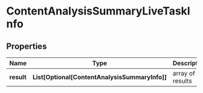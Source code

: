# ContentAnalysisSummaryLiveTaskInfo


## Properties

| Name | Type | Description | Notes |
|------------ | ------------- | ------------- | -------------|
**result** | **List[Optional[ContentAnalysisSummaryInfo]]** | array of results |[optional]|